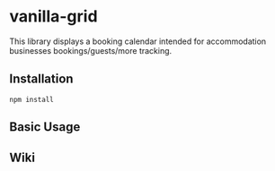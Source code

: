 # vanilla-grid

This library displays a booking calendar intended for accommodation businesses bookings/guests/more tracking.

## Installation
    npm install

## Basic Usage

## Wiki